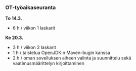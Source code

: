 ### OT-työaikaseuranta

**To 14.3.**
 - 6 h / viikon 1 laskarit

**Ke 20.3.**
 - 3 h / viikon 2 laskarit
 - 1 h / taistelua OpenJDK:n Maven-bugin kanssa
 - 2 h / oman sovelluksen aiheen valinta ja suunnittelu sekä vaatimusmäärittelyn kirjoittaminen


